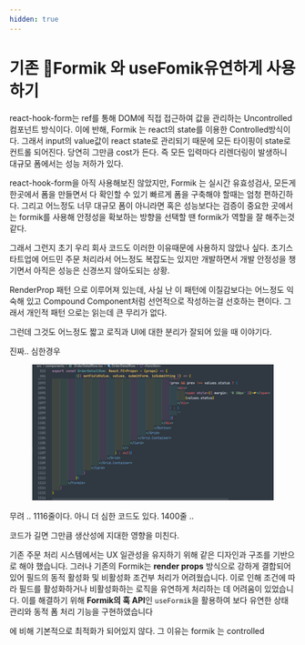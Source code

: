 ```yaml
---
hidden: true
---
```


# 기존 Formik 와 useFomik유연하게 사용하기

react-hook-form는 ref를 통해 DOM에 직접 접근하여 값을 관리하는 Uncontrolled 컴포넌트 방식이다. 이에 반해, Formik 는 react의 state를 이용한 Controlled방식이다. 그래서 input의 value값이 react state로 관리되기 때문에 모든 타이핑이 state로 컨트롤 되어진다. 당연히 그만큼 cost가 든다. 즉 모든 입력마다 리렌더링이 발생하니 대규모 폼에서는 성능 저하가 있다.

react-hook-form을 아직 사용해보진 않았지만, Formik 는 실시간 유효성검사, 모든게 한곳에서 폼을 만들면서 다 확인할 수 있기 빠르게 폼을 구축해야 할때는 엄청 편하긴하다. 그리고 어느정도 너무 대규모 폼이 아니라면 혹은 성능보다는 검증이 중요한 곳에서는 formik를 사용해 안정성을 확보하는 방향을 선택할 땐 formik가 역할을 잘 해주는것 같다.



그래서 그런지 초기 우리 회사 코드도 이러한 이유때문에 사용하지 않았나 싶다.  초기스타트업에 어드민 주문 처리라서 어느정도 복잡도는 있지만 개발하면서 개발 안정성을 챙기면서 아직은 성능은 신경쓰지 않아도되는 상황.&#x20;



RenderProp 패턴 으로 이루어져 있는데, 사실 난 이 패턴에 이질감보다는 어느정도 익숙해 있고 Compound Component처럼 선언적으로 작성하는걸 선호하는 편이다. 그래서 개인적 패턴 으로는 읽는데 큰 무리가 없다.

그런데 그것도 어느정도 짧고 로직과 UI에 대한 분리가 잘되어 있을 때 이야기다.&#x20;

진짜.. 심한경우

<figure><img src="../.gitbook/assets/image (3).png" alt=""><figcaption></figcaption></figure>

무려 .. 1116줄이다. 아니 더 심한 코드도 있다. 1400줄 ..

코드가 길면 그만큼 생산성에 지대한 영향을 미친다.





기존 주문 처리 시스템에서는 UX 일관성을 유지하기 위해 같은 디자인과 구조를 기반으로 해야 했습니다. 그러나 기존의 Formik는 **render props** 방식으로 강하게 결합되어 있어 필드의 동적 활성화 및 비활성화 조건부 처리가 어려웠습니다. 이로 인해 조건에 따라 필드를 활성화하거나 비활성화하는 로직을 유연하게 처리하는 데 어려움이 있었습니다. 이를 해결하기 위해 **Formik의 훅 API**인 `useFormik`을 활용하여 보다 유연한 상태 관리와 동적 폼 처리 기능을 구현하였습니다









&#x20;에 비해 기본적으로 최적화가 되어있지 않다. 그 이유는 formik 는 controlled&#x20;
